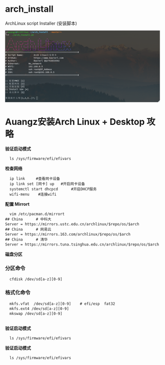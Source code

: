 # arch_install
ArchLinux script Installer (安装脚本)

![Image text](https://raw.githubusercontent.com/BaSierL/arch_install/master/screenshot1.png)


# Auangz安装Arch Linux + Desktop 攻略

**验证启动模式**
```
  ls /sys/firmware/efi/efivars
```

**检查网络**
```
  ip link     #查看网卡设备
  ip link set [网卡] up   #开启网卡设备
  systemctl start dhcpcd      #开启DHCP服务
  wifi-menu    #连接wifi
```

**配置 Mirrort**
```
  vim /etc/pacman.d/mirrort
## China      # 中科大
Server = https://mirrors.ustc.edu.cn/archlinux/$repo/os/$arch
## China      # 网易云
Server = https://mirrors.163.com/archlinux/$repo/os/$arch
## China      # 清华
Server = https://mirrors.tuna.tsinghua.edu.cn/archlinux/$repo/os/$arch
```

**磁盘分区**

### 分区命令
```
  cfdisk /dev/sd[a-z][0-9] 
```
### 格式化命令
```
  mkfs.vfat  /dev/sd[a-z][0-9]    # efi/esp  fat32  
  mkfs.ext4 /dev/sd[a-z][0-9]
  mkswap /dev/sd[a-z][0-9]
  
```

**验证启动模式**
```
  ls /sys/firmware/efi/efivars
```

**验证启动模式**
```
  ls /sys/firmware/efi/efivars
```
